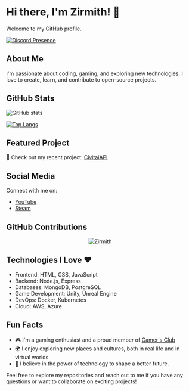 # Hi there, I'm Zirmith! 👋

Welcome to my GitHub profile.

[![Discord Presence](https://lanyard.cnrad.dev/api/481475041217871882?borderRadius=5px&idleMessage=not%20doing%20anything&bg=a)](https://discord.com/users/481475041217871882)

## About Me

I'm passionate about coding, gaming, and exploring new technologies. I love to create, learn, and contribute to open-source projects.

## GitHub Stats

![GitHub stats](https://github-readme-stats.vercel.app/api?username=Zirmith&show_icons=true&theme=dracula)

[![Top Langs](https://github-readme-stats.vercel.app/api/top-langs/?username=Zirmith&theme=dracula)](https://github.com/anuraghazra/github-readme-stats)

## Featured Project

🚀 Check out my recent project: [CivitaiAPI](https://github.com/Zirmith/CivitaiAPI)

## Social Media

Connect with me on:

- [YouTube](https://www.youtube.com/channel/UC7kreUISW7F0ZJBK0gyhgHA)
- [Steam](https://steamcommunity.com/profiles/76561198084228301/)

## GitHub Contributions

<p align="center">
  <img align="center" src="https://github-readme-streak-stats.herokuapp.com/?user=Zirmith" alt="Zirmith" />
</p>

## Technologies I Love ❤️

- Frontend: HTML, CSS, JavaScript
- Backend: Node.js, Express
- Databases: MongoDB, PostgreSQL
- Game Development: Unity, Unreal Engine
- DevOps: Docker, Kubernetes
- Cloud: AWS, Azure

## Fun Facts

- 🎮 I'm a gaming enthusiast and a proud member of [Gamer's Club](https://www.gamersclub.com.br/)
- 🌍 I enjoy exploring new places and cultures, both in real life and in virtual worlds.
- 🚀 I believe in the power of technology to shape a better future.

Feel free to explore my repositories and reach out to me if you have any questions or want to collaborate on exciting projects!
